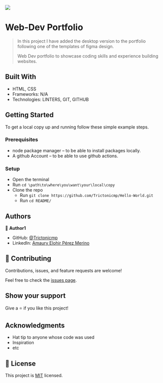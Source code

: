 ![](https://img.shields.io/badge/Microverse-blueviolet)

# Web-Dev Portfolio

>In this project I have added the desktop version to the portfolio following one of the templates of figma design. 
>
>Web Dev portfolio to showcase coding skills and experience building websites.

## Built With

- HTML, CSS
- Frameworks: N/A
- Technologies: LINTERS, GIT, GITHUB


## Getting Started

To get a local copy up and running follow these simple example steps.

### Prerequisites

* node package manager – to be able to install packages locally.
* A github Account – to be able to use github actions.


### Setup
* Open the terminal
* Run ```cd \path\to\where\you\want\your\local\copy```
* Clone the repo
  * Run ```git clone https://github.com/Trictonicmp/Hello-World.git```
  * Run ```cd README/```



## Authors

👤 **Author1**

- GitHub: [@Trictonicmp](https://github.com/Trictonicmp)
- LinkedIn: [Amaury Elohir Pérez Merino](https://www.linkedin.com/in/amaury-permer/)

## 🤝 Contributing

Contributions, issues, and feature requests are welcome!

Feel free to check the [issues page](../../issues/).

## Show your support

Give a ⭐️ if you like this project!

## Acknowledgments

- Hat tip to anyone whose code was used
- Inspiration
- etc

## 📝 License
This project is [MIT](./MIT.md) licensed.
